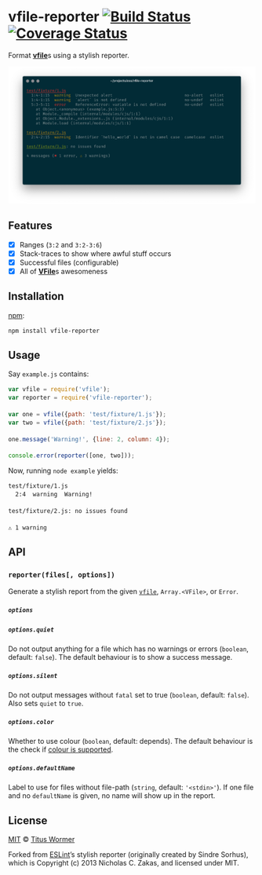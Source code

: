 # vfile-reporter [![Build Status][travis-badge]][travis] [![Coverage Status][codecov-badge]][codecov]

Format [**vfile**][vfile]s using a stylish reporter.

![Example screenshot of **vfile-reporter**][screenshot]

## Features

*   [x] Ranges (`3:2` and `3:2-3:6`)
*   [x] Stack-traces to show where awful stuff occurs
*   [x] Successful files (configurable)
*   [x] All of [**VFile**][vfile]s awesomeness

## Installation

[npm][]:

```bash
npm install vfile-reporter
```

## Usage

Say `example.js` contains:

```javascript
var vfile = require('vfile');
var reporter = require('vfile-reporter');

var one = vfile({path: 'test/fixture/1.js'});
var two = vfile({path: 'test/fixture/2.js'});

one.message('Warning!', {line: 2, column: 4});

console.error(reporter([one, two]));
```

Now, running `node example` yields:

```txt
test/fixture/1.js
  2:4  warning  Warning!

test/fixture/2.js: no issues found

⚠ 1 warning
```

## API

### `reporter(files[, options])`

Generate a stylish report from the given [`vfile`][vfile], `Array.<VFile>`,
or `Error`.

##### `options`

##### `options.quiet`

Do not output anything for a file which has no warnings or errors (`boolean`,
default: `false`).  The default behaviour is to show a success message.

##### `options.silent`

Do not output messages without `fatal` set to true (`boolean`, default:
`false`).  Also sets `quiet` to `true`.

##### `options.color`

Whether to use colour (`boolean`, default: depends).  The default behaviour
is the check if [colour is supported][support].

##### `options.defaultName`

Label to use for files without file-path (`string`, default: `'<stdin>'`).
If one file and no `defaultName` is given, no name will show up in the report.

## License

[MIT][license] © [Titus Wormer][author]

Forked from [ESLint][]’s stylish reporter
(originally created by Sindre Sorhus), which is Copyright (c) 2013
Nicholas C. Zakas, and licensed under MIT.

<!-- Definitions -->

[travis-badge]: https://img.shields.io/travis/vfile/vfile-reporter.svg

[travis]: https://travis-ci.org/vfile/vfile-reporter

[codecov-badge]: https://img.shields.io/codecov/c/github/vfile/vfile-reporter.svg

[codecov]: https://codecov.io/github/vfile/vfile-reporter

[npm]: https://docs.npmjs.com/cli/install

[license]: LICENSE

[author]: http://wooorm.com

[eslint]: https://github.com/eslint/eslint

[vfile]: https://github.com/vfile/vfile

[screenshot]: ./screenshot.png

[support]: https://github.com/chalk/supports-color
